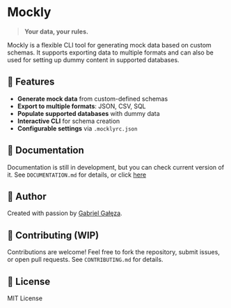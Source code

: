 # Mockly

> **Your data, your rules.**

Mockly is a flexible CLI tool for generating mock data based on custom schemas. It supports exporting data to multiple formats and can also be used for setting up dummy content in supported databases.

## 🚀 Features

- **Generate mock data** from custom-defined schemas
- **Export to multiple formats**: JSON, CSV, SQL
- **Populate supported databases** with dummy data
- **Interactive CLI** for schema creation
- **Configurable settings** via `.mocklyrc.json`

## 📖 Documentation

Documentation is still in development, but you can check current version of it.
See `DOCUMENTATION.md` for details, or click [here](https://github.com/YoungVigz/mockly-cli/blob/main/DOCUMENTATION.md)

## 👥 Author

Created with passion by [Gabriel Gałęza](https://github.com/YoungVigz).

## 🤝 Contributing (WIP)

Contributions are welcome! Feel free to fork the repository, submit issues, or open pull requests. See `CONTRIBUTING.md` for details.

## 📜 License

MIT License
